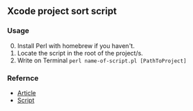 
## Xcode project sort script

### Usage
0. Install Perl with homebrew if you haven't.
1. Locate the script in the root of the project/s.
2. Write on Terminal `perl name-of-script.pl [PathToProject]`

### Refernce
- [Article](https://stackoverflow.com/questions/31532460/how-to-automatically-sort-by-name-in-xcode-project/)
- [Script](https://github.com/WebKit/webkit/blob/main/Tools/Scripts/sort-Xcode-project-file)
